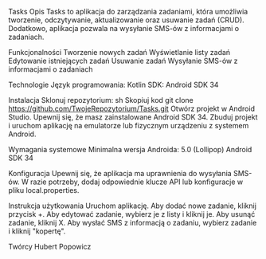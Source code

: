 Tasks
Opis
Tasks to aplikacja do zarządzania zadaniami, która umożliwia tworzenie, odczytywanie, aktualizowanie oraz usuwanie zadań (CRUD). Dodatkowo, aplikacja pozwala na wysyłanie SMS-ów z informacjami o zadaniach.

Funkcjonalności
Tworzenie nowych zadań
Wyświetlanie listy zadań
Edytowanie istniejących zadań
Usuwanie zadań
Wysyłanie SMS-ów z informacjami o zadaniach

Technologie
Język programowania: Kotlin
SDK: Android SDK 34

Instalacja
Sklonuj repozytorium:
sh
Skopiuj kod
git clone https://github.com/TwojeRepozytorium/Tasks.git
Otwórz projekt w Android Studio.
Upewnij się, że masz zainstalowane Android SDK 34.
Zbuduj projekt i uruchom aplikację na emulatorze lub fizycznym urządzeniu z systemem Android.

Wymagania systemowe
Minimalna wersja Androida: 5.0 (Lollipop)
Android SDK 34

Konfiguracja
Upewnij się, że aplikacja ma uprawnienia do wysyłania SMS-ów.
W razie potrzeby, dodaj odpowiednie klucze API lub konfiguracje w pliku local.properties.

Instrukcja użytkowania
Uruchom aplikację.
Aby dodać nowe zadanie, kliknij przycisk +.
Aby edytować zadanie, wybierz je z listy i kliknij je.
Aby usunąć zadanie, kliknij X.
Aby wysłać SMS z informacją o zadaniu, wybierz zadanie i kliknij "kopertę".

Twórcy
Hubert Popowicz
